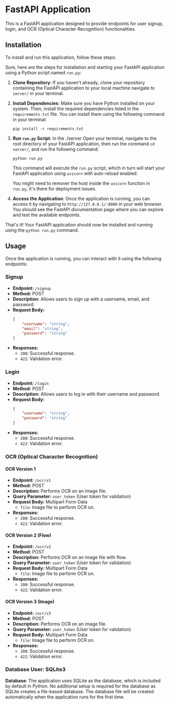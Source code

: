 # FastAPI Application

This is a FastAPI application designed to provide endpoints for user signup, login, and OCR (Optical Character Recognition) functionalities.

## Installation

To install and run this application, follow these steps:

Sure, here are the steps for installation and starting your FastAPI application using a Python script named `run.py`:

1. **Clone Repository**: If you haven't already, clone your repository containing the FastAPI application to your local machine navigate to `server/` in your terminal.

2. **Install Dependencies**: Make sure you have Python installed on your system. Then, install the required dependencies listed in the `requirements.txt` file. You can install them using the following command in your terminal:

    ```
    pip install -r requirements.txt
    ```

3. **Run `run.py` Script**: in the ./server 
 Open your terminal, navigate to the root directory of your FastAPI application, then run the command `cd server/`, and run the following command:

    ```
    python run.py
    ```

    This command will execute the `run.py` script, which in turn will start your FastAPI application using `uvicorn` with auto-reload enabled.

    You might need to remover the host inside the `uvicorn` function in `run.py`, it's there for deployment issues.

4. **Access the Application**: Once the application is running, you can access it by navigating to `http://127.0.0.1/:8000` in your web browser. You should see the FastAPI documentation page where you can explore and test the available endpoints.

That's it! Your FastAPI application should now be installed and running using the `python run.py` command.

## Usage

Once the application is running, you can interact with it using the following endpoints:

### Signup

- **Endpoint:** `/signup`
- **Method:** POST
- **Description:** Allows users to sign up with a username, email, and password.
- **Request Body:**
  ```json
  {
      "username": "string",
      "email": "string",
      "password": "string"
  }
  ```
- **Responses:**
  - `200`: Successful response.
  - `422`: Validation error.

### Login

- **Endpoint:** `/login`
- **Method:** POST
- **Description:** Allows users to log in with their username and password.
- **Request Body:**
  ```json
  {
      "username": "string",
      "password": "string"
  }
  ```
- **Responses:**
  - `200`: Successful response.
  - `422`: Validation error.

### OCR (Optical Character Recognition)

#### OCR Version 1

- **Endpoint:** `/ocr/v1`
- **Method:** POST
- **Description:** Performs OCR on an image file.
- **Query Parameter:** `user_token` (User token for validation)
- **Request Body:** Multipart Form Data
  - `file`: Image file to perform OCR on.
- **Responses:**
  - `200`: Successful response.
  - `422`: Validation error.

#### OCR Version 2 (Flow)

- **Endpoint:** `/ocr/v2`
- **Method:** POST
- **Description:** Performs OCR on an image file with flow.
- **Query Parameter:** `user_token` (User token for validation)
- **Request Body:** Multipart Form Data
  - `file`: Image file to perform OCR on.
- **Responses:**
  - `200`: Successful response.
  - `422`: Validation error.

#### OCR Version 3 (Image)

- **Endpoint:** `/ocr/v3`
- **Method:** POST
- **Description:** Performs OCR on an image file.
- **Query Parameter:** `user_token` (User token for validation)
- **Request Body:** Multipart Form Data
  - `file`: Image file to perform OCR on.
- **Responses:**
  - `200`: Successful response.
  - `422`: Validation error.

### Database User: SQLite3

**Database**: The application uses SQLite as the database, which is included by default in Python. No additional setup is required for the database as SQLite creates a file-based database. The database file will be created automatically when the application runs for the first time.